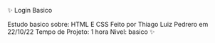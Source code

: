 ✨ Login Basico

Estudo basico sobre: HTML E CSS Feito por Thiago Luiz Pedrero 
em 22/10/22 Tempo de Projeto: 1 hora Nivel: basico ✨
